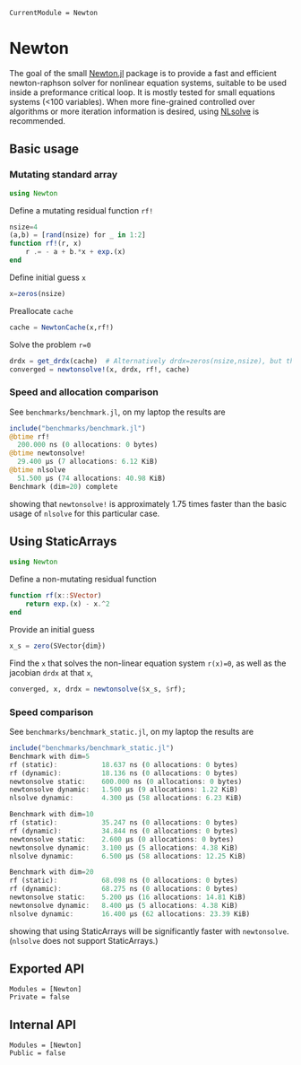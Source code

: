 ```@meta
CurrentModule = Newton
```

# Newton
The goal of the small [Newton.jl](https://github.com/KnutAM/Newton.jl) package is to provide a fast and efficient newton-raphson solver for nonlinear equation systems, suitable to be used inside a preformance critical loop. It is mostly tested for small equations systems (<100 variables). When more fine-grained controlled over algorithms or more iteration information is desired, using [NLsolve](https://github.com/JuliaNLSolvers/NLsolve.jl) is recommended.

## Basic usage
### Mutating standard array
```julia
using Newton
```

Define a mutating residual function `rf!`
```julia
nsize=4
(a,b) = [rand(nsize) for _ in 1:2]
function rf!(r, x)
    r .= - a + b.*x + exp.(x)
end
```

Define initial guess `x`
```julia
x=zeros(nsize)
```
Preallocate `cache` 
```julia
cache = NewtonCache(x,rf!)
```

Solve the problem `r=0`
```julia
drdx = get_drdx(cache)  # Alternatively drdx=zeros(nsize,nsize), but this allocates 
converged = newtonsolve!(x, drdx, rf!, cache)
```

### Speed and allocation comparison
See `benchmarks/benchmark.jl`, on my laptop the results are
```julia
include("benchmarks/benchmark.jl")
@btime rf!
  200.000 ns (0 allocations: 0 bytes)
@btime newtonsolve!
  29.400 μs (7 allocations: 6.12 KiB)
@btime nlsolve
  51.500 μs (74 allocations: 40.98 KiB)
Benchmark (dim=20) complete
```
showing that `newtonsolve!` is approximately 1.75 times faster than the basic usage of `nlsolve` for this particular case.


## Using StaticArrays
```julia
using Newton
```

Define a non-mutating residual function
```julia
function rf(x::SVector)
    return exp.(x) - x.^2
end
```

Provide an initial guess
```julia
x_s = zero(SVector{dim})
```

Find the `x` that solves the non-linear equation system `r(x)=0`, as well as the jacobian `drdx` at that `x`,
```julia
converged, x, drdx = newtonsolve($x_s, $rf);
```

### Speed comparison
See `benchmarks/benchmark_static.jl`, on my laptop the results are
```julia
include("benchmarks/benchmark_static.jl")
Benchmark with dim=5
rf (static):           18.637 ns (0 allocations: 0 bytes)
rf (dynamic):          18.136 ns (0 allocations: 0 bytes)
newtonsolve static:    600.000 ns (0 allocations: 0 bytes)
newtonsolve dynamic:   1.500 μs (9 allocations: 1.22 KiB)
nlsolve dynamic:       4.300 μs (58 allocations: 6.23 KiB)

Benchmark with dim=10
rf (static):           35.247 ns (0 allocations: 0 bytes)
rf (dynamic):          34.844 ns (0 allocations: 0 bytes)
newtonsolve static:    2.600 μs (0 allocations: 0 bytes)
newtonsolve dynamic:   3.100 μs (5 allocations: 4.38 KiB)
nlsolve dynamic:       6.500 μs (58 allocations: 12.25 KiB)

Benchmark with dim=20
rf (static):           68.098 ns (0 allocations: 0 bytes)
rf (dynamic):          68.275 ns (0 allocations: 0 bytes)
newtonsolve static:    5.200 μs (16 allocations: 14.81 KiB)
newtonsolve dynamic:   8.400 μs (5 allocations: 4.38 KiB)
nlsolve dynamic:       16.400 μs (62 allocations: 23.39 KiB)
```
showing that using StaticArrays will be significantly faster with `newtonsolve`. (`nlsolve` does not  support StaticArrays.)

## Exported API
```@autodocs
Modules = [Newton]
Private = false
```

## Internal API
```@autodocs
Modules = [Newton]
Public = false
```
